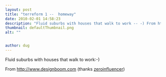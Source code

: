 ```yaml
---
layout: post
title: "terreform 1 --  homeway"
date: 2010-02-01 14:58:23
description: "Fluid suburbs with houses that walk to work -- -) From http -- //www.designboom.com (thanks zeroinfluencer)&#8230;"
thumbnail: defaultThumbnail.png
alt: ""


author: dug
---
```


<p>Fluid suburbs with houses that walk to work:-)</p>

<p>From <a href="http://www.designboom.com/weblog/cat/9/view/8957/terreform-1-homeway.html">http://www.designboom.com</a> (thanks <a href="http://twitter.com/zeroinfluencer">zeroinfluencer</a>)</p>
